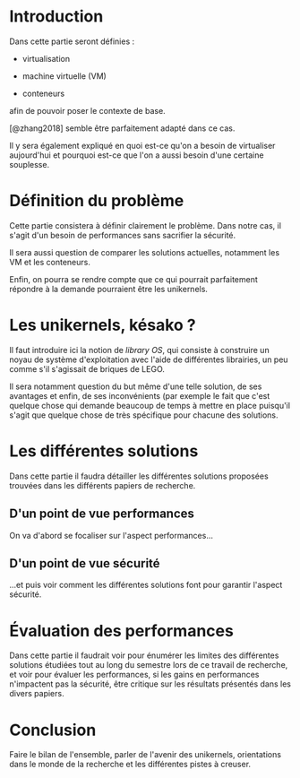 # Introduction

Dans cette partie seront définies :

  - virtualisation

  - machine virtuelle (VM)

  - conteneurs

afin de pouvoir poser le contexte de base.

[@zhang2018] semble être parfaitement adapté dans ce cas.

Il y sera également expliqué en quoi est-ce qu'on a besoin de virtualiser
aujourd'hui et pourquoi est-ce que l'on a aussi besoin d'une certaine souplesse.

# Définition du problème

Cette partie consistera à définir clairement le problème.  Dans notre cas, il
s'agit d'un besoin de performances sans sacrifier la sécurité.

Il sera aussi question de comparer les solutions actuelles, notamment les VM et
les conteneurs.

Enfin, on pourra se rendre compte que ce qui pourrait parfaitement répondre à la
demande pourraient être les unikernels.

# Les unikernels, késako ?

Il faut introduire ici la notion de *library OS*, qui consiste à construire un
noyau de système d'exploitation avec l'aide de différentes librairies, un peu
comme s'il s'agissait de briques de LEGO.

Il sera notamment question du but même d'une telle solution, de ses avantages et
enfin, de ses inconvénients (par exemple le fait que c'est quelque chose qui
demande beaucoup de temps à mettre en place puisqu'il s'agit que quelque chose
de très spécifique pour chacune des solutions.

# Les différentes solutions

Dans cette partie il faudra détailler les différentes solutions proposées
trouvées dans les différents papiers de recherche.

## D'un point de vue performances

On va d'abord se focaliser sur l'aspect performances...

## D'un point de vue sécurité

...et puis voir comment les différentes solutions font pour garantir l'aspect
sécurité.

# Évaluation des performances

Dans cette partie il faudrait voir pour énumérer les limites des différentes
solutions étudiées tout au long du semestre lors de ce travail de recherche, et
voir pour évaluer les performances, si les gains en performances n'impactent pas
la sécurité, être critique sur les résultats présentés dans les divers papiers.

# Conclusion

Faire le bilan de l'ensemble, parler de l'avenir des unikernels, orientations
dans le monde de la recherche et les différentes pistes à creuser.

